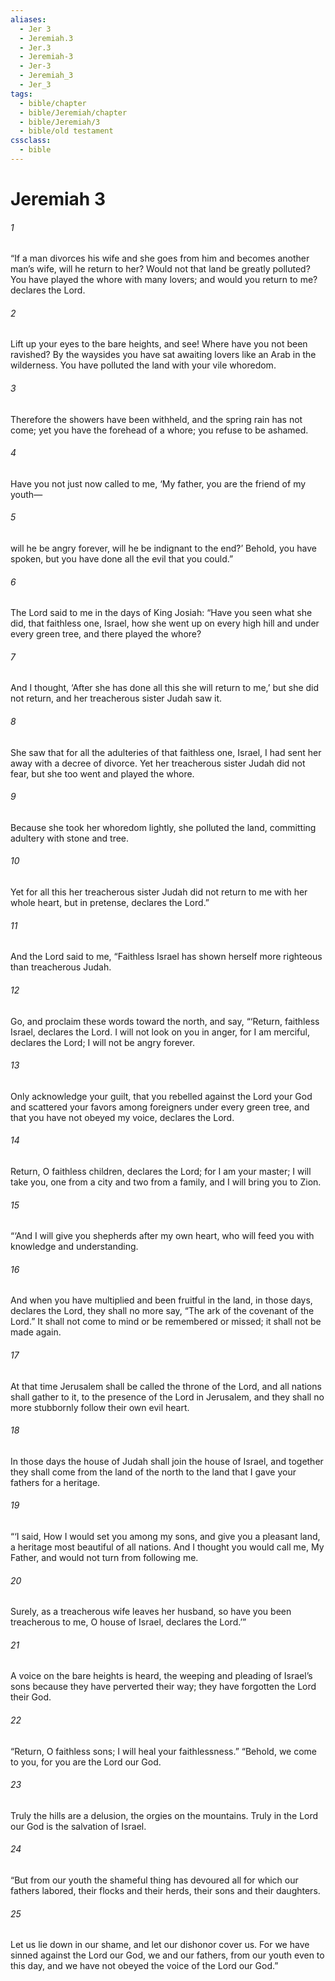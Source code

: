 ```yaml
---
aliases:
  - Jer 3
  - Jeremiah.3
  - Jer.3
  - Jeremiah-3
  - Jer-3
  - Jeremiah_3
  - Jer_3
tags:
  - bible/chapter
  - bible/Jeremiah/chapter
  - bible/Jeremiah/3
  - bible/old testament
cssclass:
  - bible
---
```


# Jeremiah 3

###### 1
“If a man divorces his wife and she goes from him and becomes another man’s wife, will he return to her?   Would not that land be greatly polluted?   You have played the whore with many lovers; and would you return to me? declares the Lord.
###### 2
Lift up your eyes to the bare heights, and see! Where have you not been ravished?   By the waysides you have sat awaiting lovers like an Arab in the wilderness.   You have polluted the land with your vile whoredom.
###### 3
Therefore the showers have been withheld, and the spring rain has not come; yet you have the forehead of a whore; you refuse to be ashamed.
###### 4
Have you not just now called to me, ‘My father, you are the friend of my youth—
###### 5
will he be angry forever, will he be indignant to the end?’ Behold, you have spoken, but you have done all the evil that you could.”
###### 6
The Lord said to me in the days of King Josiah: “Have you seen what she did, that faithless one, Israel, how she went up on every high hill and under every green tree, and there played the whore?
###### 7
And I thought, ‘After she has done all this she will return to me,’ but she did not return, and her treacherous sister Judah saw it.
###### 8
She saw that for all the adulteries of that faithless one, Israel, I had sent her away with a decree of divorce. Yet her treacherous sister Judah did not fear, but she too went and played the whore.
###### 9
Because she took her whoredom lightly, she polluted the land, committing adultery with stone and tree.
###### 10
Yet for all this her treacherous sister Judah did not return to me with her whole heart, but in pretense, declares the Lord.”
###### 11
And the Lord said to me, “Faithless Israel has shown herself more righteous than treacherous Judah.
###### 12
Go, and proclaim these words toward the north, and say,   “‘Return, faithless Israel, declares the Lord. I will not look on you in anger, for I am merciful, declares the Lord;   I will not be angry forever.
###### 13
Only acknowledge your guilt, that you rebelled against the Lord your God and scattered your favors among foreigners under every green tree, and that you have not obeyed my voice, declares the Lord.
###### 14
Return, O faithless children, declares the Lord;   for I am your master; I will take you, one from a city and two from a family, and I will bring you to Zion.
###### 15
“‘And I will give you shepherds after my own heart, who will feed you with knowledge and understanding.
###### 16
And when you have multiplied and been fruitful in the land, in those days, declares the Lord, they shall no more say, “The ark of the covenant of the Lord.” It shall not come to mind or be remembered or missed; it shall not be made again.
###### 17
At that time Jerusalem shall be called the throne of the Lord, and all nations shall gather to it, to the presence of the Lord in Jerusalem, and they shall no more stubbornly follow their own evil heart.
###### 18
In those days the house of Judah shall join the house of Israel, and together they shall come from the land of the north to the land that I gave your fathers for a heritage.
###### 19
“‘I said, How I would set you among my sons, and give you a pleasant land, a heritage most beautiful of all nations. And I thought you would call me, My Father, and would not turn from following me.
###### 20
Surely, as a treacherous wife leaves her husband, so have you been treacherous to me, O house of Israel, declares the Lord.’”
###### 21
A voice on the bare heights is heard,   the weeping and pleading of Israel’s sons because they have perverted their way; they have forgotten the Lord their God.
###### 22
“Return, O faithless sons;   I will heal your faithlessness.” “Behold, we come to you, for you are the Lord our God.
###### 23
Truly the hills are a delusion, the orgies on the mountains.   Truly in the Lord our God is the salvation of Israel.
###### 24
“But from our youth the shameful thing has devoured all for which our fathers labored, their flocks and their herds, their sons and their daughters.
###### 25
Let us lie down in our shame, and let our dishonor cover us. For we have sinned against the Lord our God, we and our fathers, from our youth even to this day, and we have not obeyed the voice of the Lord our God.”



